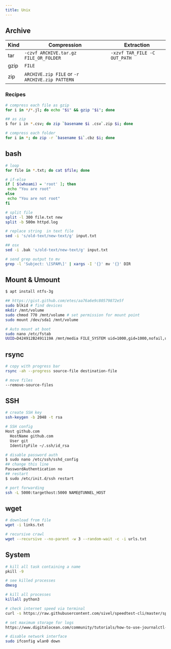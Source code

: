 ```yaml
---
title: Unix
---
```





## Archive

| Kind | Compression                                    | Extraction                   |
| ---- | ---------------------------------------------- | ---------------------------- |
| tar  | `-czvf ARCHIVE.tar.gz FILE_OR_FOLDER`          | `-xzvf TAR_FILE -C OUT_PATH` |
| gzip | `FILE`                                         |                              |
| zip  | `ARCHIVE.zip FILE` or `-r ARCHIVE.zip PATTERN` |                              |

### Recipes

```bash
# compress each file as gzip
for i in */*.jl; do echo "$i" && gzip "$i"; done

## as zip
$ for i in *.csv; do zip `basename $i .csv`.zip $i; done

# compress each folder
for i in *; do zip -r `basename $i`.cbz $i; done
```

## bash

```bash
# loop
for file in *.txt; do cat $file; done

# if-else
if [ $(whoami) = 'root' ]; then
 echo "You are root"
else
 echo "You are not root"
fi

# split file
split -l 300 file.txt new
split -b 500m httpd.log

# replace string  in text file
sed -i 's/old-text/new-text/g' input.txt

## osx
sed -i .bak 's/old-text/new-text/g' input.txt

# send grep output to mv
grep -l 'Subject: \[SPAM\]' | xargs -I '{}' mv '{}' DIR

```

## Mount & Umount

```bash
$ apt install ntfs-3g

## https://gist.github.com/etes/aa76a6e9c80579872e5f
sudo blkid # find devices
mkdir /mnt/volume
sudo chmod 770 /mnt/volume # set permission for mount point
sudo mount /dev/sda1 /mnt/volume

# Auto mount at boot
sudo nano /etc/fstab
UUID=D424912B2491119A /mnt/media FILE_SYSTEM uid=1000,gid=1000,nofail,umask=0 0 0
```

## rsync

```bash
# copy with progress bar
rsync -ah --progress source-file destination-file

# move files
--remove-source-files
```

## SSH

```bash
# create SSH key
ssh-keygen -b 2048 -t rsa

# SSH config
Host github.com
  HostName github.com
  User git
  IdentityFile ~/.ssh/id_rsa

# disable password auth
$ sudo nano /etc/ssh/sshd_config
## change this line
PasswordAuthentication no
## restart
$ sudo /etc/init.d/ssh restart

# port forwarding
ssh -L 5000:targethost:5000 NAME@TUNNEL_HOST
```

## wget

```bash
# download from file
wget -i links.txt

# recursive crawl
wget --recursive --no-parent -w 3 --random-wait -c -i urls.txt
```

## System

```bash
# kill all task containing a name
pkill -9

# see killed processes
dmesg

# kill all processes
killall python3

# check internet speed via terminal
curl -s https://raw.githubusercontent.com/sivel/speedtest-cli/master/speedtest.py | python -

# set maximum storage for logs
https://www.digitalocean.com/community/tutorials/how-to-use-journalctl-to-view-and-manipulate-systemd-logs

# disable network interface
sudo ifconfig wlan0 down
```
